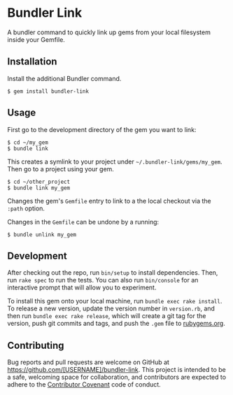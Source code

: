 # Bundler Link

A bundler command to quickly link up gems from your local filesystem
inside your Gemfile.

## Installation

Install the additional Bundler command.

    $ gem install bundler-link

## Usage

First go to the development directory of the gem you want to link:

    $ cd ~/my_gem
    $ bundle link

This creates a symlink to your project under
`~/.bundler-link/gems/my_gem`. Then go to a project using your gem. 

    $ cd ~/other_project
    $ bundle link my_gem

Changes the gem's `Gemfile` entry to link to a the local checkout via
the `:path` option.

Changes in the `Gemfile` can be undone by a running:

    $ bundle unlink my_gem

## Development

After checking out the repo, run `bin/setup` to install
dependencies. Then, run `rake spec` to run the tests. You can also run
`bin/console` for an interactive prompt that will allow you to
experiment.

To install this gem onto your local machine, run `bundle exec rake
install`. To release a new version, update the version number in
`version.rb`, and then run `bundle exec rake release`, which will
create a git tag for the version, push git commits and tags, and push
the `.gem` file to [rubygems.org](https://rubygems.org).

## Contributing

Bug reports and pull requests are welcome on GitHub at
https://github.com/[USERNAME]/bundler-link. This project is intended
to be a safe, welcoming space for collaboration, and contributors are
expected to adhere to the
[Contributor Covenant](https://contributor-covenant.org) code of
conduct.

